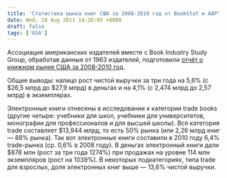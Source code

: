 ```yaml
---
title: 'Статистика рынка книг США за 2008-2010 год от BookStat и AAP'
date: Wed, 10 Aug 2011 14:26:05 +0000
draft: false
tags: ['USA']
---
```


Ассоциация американских издателей вместе с Book Industry Study Group, обработав данные от 1963 издателей, подготовили [отчёт о книжном рынке США за 2008-2010 год](http://www.publishers.org/press/44/).

Общие выводы: налицо рост чистой выручки за три года на 5,6% (с $26,5 млрд до $27,9 млрд) в деньгах и на 4,1% (с 2,474 млрд до 2,57 млрд) в экземплярах.

Электронные книги отнесены в исследовании к категории trade books (другие четыре: учебники для школ, учебники для университетов, монографии для профессионалов и для высшей школы). Вся категория trade составляет $13,944 млрд, то есть 50% рынка (или 2,26 млрд книг — 88% рынка). Так вот электронные книги составили в 2010 году 6,4% trade-рынка (ср. 0,6% в 2008 году). В деньгах электронный книги дали $878 млн (рост за три года 1274%) при продажах на уровне 114 млн экземпляров (рост на 1039%). В некоторых подкатегориях, типа trade для взрослых, доля электронных книг выше — 13,6% чистой выручки.